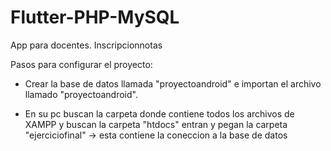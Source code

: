 # Flutter-PHP-MySQL
App para docentes. Inscripcionnotas

Pasos para configurar el proyecto:

- Crear la base de datos llamada "proyectoandroid" e importan el archivo llamado "proyectoandroid".

- En su pc buscan la carpeta donde contiene todos los archivos de XAMPP y buscan la carpeta "htdocs" entran y pegan la carpeta "ejerciciofinal" -> esta contiene la coneccion a la base de datos
